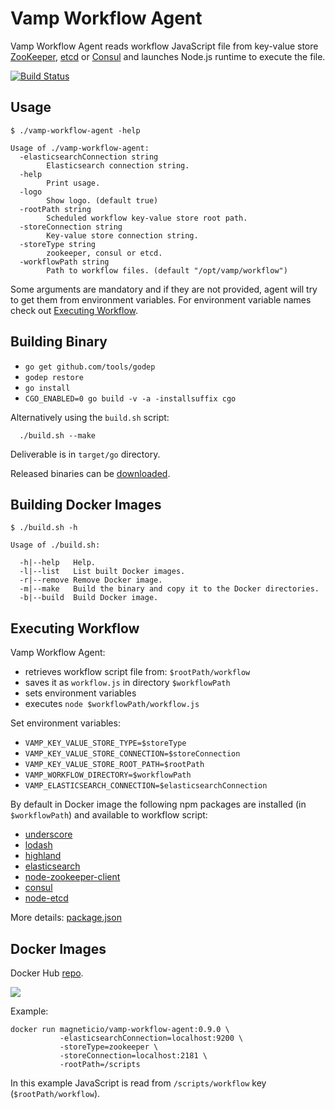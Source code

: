 # Vamp Workflow Agent

Vamp Workflow Agent reads workflow JavaScript file from key-value store [ZooKeeper](https://zookeeper.apache.org/), [etcd](https://coreos.com/etcd/docs/latest/) or [Consul](https://consul.io/) and launches Node.js runtime to execute the file.

[![Build Status](https://travis-ci.org/magneticio/vamp-workflow-agent.svg?branch=master)](https://travis-ci.org/magneticio/vamp-workflow-agent)

## Usage

```
$ ./vamp-workflow-agent -help
                                       
Usage of ./vamp-workflow-agent:
  -elasticsearchConnection string
        Elasticsearch connection string.
  -help
        Print usage.
  -logo
        Show logo. (default true)
  -rootPath string
        Scheduled workflow key-value store root path.
  -storeConnection string
        Key-value store connection string.
  -storeType string
        zookeeper, consul or etcd.
  -workflowPath string
        Path to workflow files. (default "/opt/vamp/workflow")
```

Some arguments are mandatory and if they are not provided, agent will try to get them from environment variables. 
For environment variable names check out [Executing Workflow](/magneticio/vamp-workflow-agent#executing-workflow).

## Building Binary

- `go get github.com/tools/godep`
- `godep restore`
- `go install`
- `CGO_ENABLED=0 go build -v -a -installsuffix cgo`

Alternatively using the `build.sh` script:
```
  ./build.sh --make
```
Deliverable is in `target/go` directory.

Released binaries can be [downloaded](https://bintray.com/magnetic-io/downloads/vamp-workflow-agent).
 
## Building Docker Images

```
$ ./build.sh -h

Usage of ./build.sh:

  -h|--help   Help.
  -l|--list   List built Docker images.
  -r|--remove Remove Docker image.
  -m|--make   Build the binary and copy it to the Docker directories.
  -b|--build  Build Docker image.

```

## Executing Workflow

Vamp Workflow Agent:

- retrieves workflow script file from: `$rootPath/workflow`
- saves it as `workflow.js` in directory `$workflowPath`
- sets environment variables
- executes `node $workflowPath/workflow.js`

Set environment variables:

- `VAMP_KEY_VALUE_STORE_TYPE=$storeType`
- `VAMP_KEY_VALUE_STORE_CONNECTION=$storeConnection`
- `VAMP_KEY_VALUE_STORE_ROOT_PATH=$rootPath`
- `VAMP_WORKFLOW_DIRECTORY=$workflowPath`
- `VAMP_ELASTICSEARCH_CONNECTION=$elasticsearchConnection`

By default in Docker image the following npm packages are installed (in `$workflowPath`) and available to workflow script:

- [underscore](https://github.com/jashkenas/underscore)
- [lodash](https://github.com/elastic/elasticsearch-js)
- [highland](https://github.com/caolan/highland)
- [elasticsearch](https://github.com/elastic/elasticsearch-js)
- [node-zookeeper-client](https://github.com/alexguan/node-zookeeper-client)
- [consul](https://github.com/silas/node-consul)
- [node-etcd](https://github.com/stianeikeland/node-etcd)

More details: [package.json](https://github.com/magneticio/vamp-workflow-agent/blob/master/package.json)

## Docker Images

Docker Hub [repo](https://hub.docker.com/r/magneticio/vamp-workflow-agent/).

[![](https://badge.imagelayers.io/magneticio/vamp-workflow-agent:0.9.0.svg)](https://imagelayers.io/?images=magneticio/vamp-workflow-agent:0.9.0)

Example:

```
docker run magneticio/vamp-workflow-agent:0.9.0 \
           -elasticsearchConnection=localhost:9200 \
           -storeType=zookeeper \
           -storeConnection=localhost:2181 \
           -rootPath=/scripts
```

In this example JavaScript is read from `/scripts/workflow` key (`$rootPath/workflow`).
